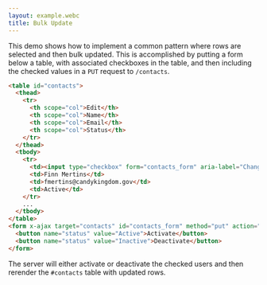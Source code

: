 ```yaml
---
layout: example.webc
title: Bulk Update
---
```


This demo shows how to implement a common pattern where rows are selected and then bulk updated. This is
accomplished by putting a form below a table, with associated checkboxes in the table, and then including the checked values in a `PUT` request to `/contacts`.

```html
<table id="contacts">
  <thead>
    <tr>
      <th scope="col">Edit</th>
      <th scope="col">Name</th>
      <th scope="col">Email</th>
      <th scope="col">Status</th>
    </tr>
  </thead>
  <tbody>
    <tr>
      <td><input type="checkbox" form="contacts_form" aria-label="Change Status" name="ids" value="0"></td>
      <td>Finn Mertins</td>
      <td>fmertins@candykingdom.gov</td>
      <td>Active</td>
    </tr>
    ...
  </tbody>
</table>
<form x-ajax target="contacts" id="contacts_form" method="put" action="/contacts">
  <button name="status" value="Active">Activate</button>
  <button name="status" value="Inactive">Deactivate</button>
</form>
```

The server will either activate or deactivate the checked users and then rerender the `#contacts` table with
updated rows.

<script>
  let database = function () {
    let data = [
      { id: 1, name: "Finn", email: "fmertins@candykingdom.gov", status: "Active" },
      { id: 2, name: "Jake", email: "jake@candykingdom.gov", status: "Active" },
      { id: 3, name: "BMO", email: "bmo@moco.com", status: "Active" },
      { id: 4, name: "Marceline", email: "marceline@vampirequeen.me", status: "Inactive" }
    ];
    return {
      find: (id) => data.find(contact => contact.id === parseInt(id)),
      all: () => data,
    }
  }()

  document.addEventListener('DOMContentLoaded', () => {
    window.server({
      'GET /contacts': () => view(database.all()),
      'PUT /contacts': (formData) => {
        let ids = formData.getAll('ids') || []
        ids.forEach(id => {
          database.find(id)['status'] = formData.get('status');
        })
        return view(database.all());
      },
    }).get('/contacts')
  })

  function view(contacts) {
    let rows = contacts.map(contact => `<tr>
  <td><input type="checkbox" form="contacts_form" aria-label="Change Status" name="ids" value="${contact.id}"></td>
  <td>${contact.name}</td>
  <td>${contact.email}</td>
  <td>${contact.status}</td>
</tr>`).join('\n')

    return `<table id="contacts">
  <thead>
    <tr>
      <th scope="col">Edit</th>
      <th scope="col">Name</th>
      <th scope="col">Email</th>
      <th scope="col">Status</th>
    </tr>
  </thead>
  <tbody>
    ${rows}
  </tbody>
</table>
<form x-ajax target="contacts" id="contacts_form" method="put" action="/contacts">
  <button name="status" value="Active">Activate</button>
  <button name="status" value="Inactive">Deactivate</button>
</form>`
  }
</script>
